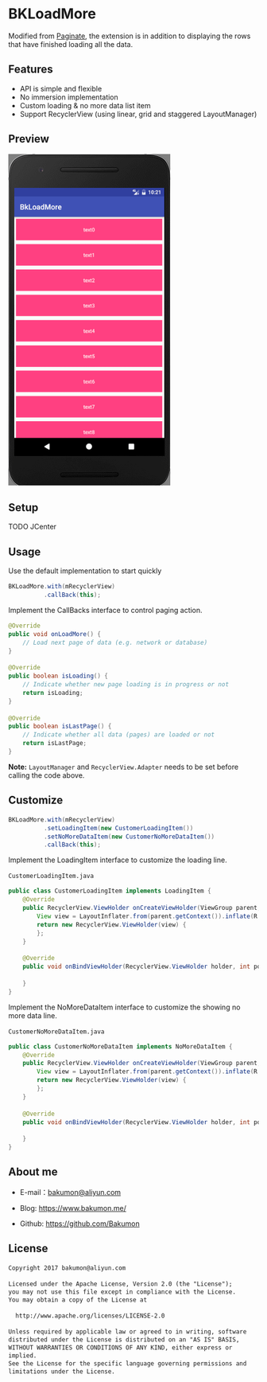 
# BKLoadMore

Modified from [Paginate](https://github.com/MarkoMilos/Paginate), the extension is in addition to displaying the rows that have finished loading all the data.

## Features

- API is simple and flexible
- No immersion implementation
- Custom loading & no more data list item
- Support RecyclerView (using linear, grid and staggered LayoutManager)

## Preview

![BKLoadMore.gif](https://github.com/Bakumon/BkLoadMore/raw/master/art/BKLoadMore.gif)

## Setup

TODO JCenter

## Usage

Use the default implementation to start quickly

```java
BKLoadMore.with(mRecyclerView)
          .callBack(this);
```

Implement the CallBacks interface to control paging action.

```java
@Override
public void onLoadMore() {
    // Load next page of data (e.g. network or database)
}

@Override
public boolean isLoading() {
    // Indicate whether new page loading is in progress or not
    return isLoading;
}

@Override
public boolean isLastPage() {
    // Indicate whether all data (pages) are loaded or not
    return isLastPage;
}

```

**Note:** `LayoutManager` and `RecyclerView.Adapter` needs to be set before calling the code above.

## Customize

```java
BKLoadMore.with(mRecyclerView)
          .setLoadingItem(new CustomerLoadingItem())
          .setNoMoreDataItem(new CustomerNoMoreDataItem())
          .callBack(this);
```

Implement the LoadingItem interface to customize the loading line.

`CustomerLoadingItem.java`

```java
public class CustomerLoadingItem implements LoadingItem {
    @Override
    public RecyclerView.ViewHolder onCreateViewHolder(ViewGroup parent, int viewType) {
        View view = LayoutInflater.from(parent.getContext()).inflate(R.layout.loading_row_customer, parent, false);
        return new RecyclerView.ViewHolder(view) {
        };
    }

    @Override
    public void onBindViewHolder(RecyclerView.ViewHolder holder, int position) {

    }
}
```

Implement the NoMoreDataItem interface to customize the showing no more data line.

`CustomerNoMoreDataItem.java`

```java
public class CustomerNoMoreDataItem implements NoMoreDataItem {
    @Override
    public RecyclerView.ViewHolder onCreateViewHolder(ViewGroup parent, int viewType) {
        View view = LayoutInflater.from(parent.getContext()).inflate(R.layout.no_more_data_row_customer, parent, false);
        return new RecyclerView.ViewHolder(view) {
        };
    }

    @Override
    public void onBindViewHolder(RecyclerView.ViewHolder holder, int position) {

    }
}
```

## About me

- E-mail：bakumon@aliyun.com

- Blog: https://www.bakumon.me/

- Github: https://github.com/Bakumon

## License

```
Copyright 2017 bakumon@aliyun.com

Licensed under the Apache License, Version 2.0 (the "License");
you may not use this file except in compliance with the License.
You may obtain a copy of the License at

  http://www.apache.org/licenses/LICENSE-2.0

Unless required by applicable law or agreed to in writing, software
distributed under the License is distributed on an "AS IS" BASIS,
WITHOUT WARRANTIES OR CONDITIONS OF ANY KIND, either express or implied.
See the License for the specific language governing permissions and
limitations under the License.
```
